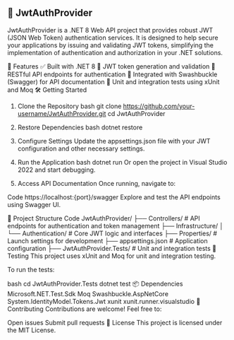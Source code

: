 ## 🔐 JwtAuthProvider
JwtAuthProvider is a .NET 8 Web API project that provides robust JWT (JSON Web Token) authentication services. It is designed to help secure your applications by issuing and validating JWT tokens, simplifying the implementation of authentication and authorization in your .NET solutions.

🚀 Features
✅ Built with .NET 8
🔐 JWT token generation and validation
📡 RESTful API endpoints for authentication
📘 Integrated with Swashbuckle (Swagger) for API documentation
🧪 Unit and integration tests using xUnit and Moq
🛠️ Getting Started
1. Clone the Repository
bash
git clone https://github.com/your-username/JwtAuthProvider.git
cd JwtAuthProvider
2. Restore Dependencies
bash
dotnet restore
3. Configure Settings
Update the appsettings.json file with your JWT configuration and other necessary settings.

4. Run the Application
bash
dotnet run
Or open the project in Visual Studio 2022 and start debugging.

5. Access API Documentation
Once running, navigate to:

Code
https://localhost:{port}/swagger
Explore and test the API endpoints using Swagger UI.

📁 Project Structure
Code
JwtAuthProvider/
├── Controllers/               # API endpoints for authentication and token management
├── Infrastructure/
│   └── Authentication/        # Core JWT logic and interfaces
├── Properties/                # Launch settings for development
├── appsettings.json           # Application configuration
├── JwtAuthProvider.Tests/     # Unit and integration tests
🧪 Testing
This project uses xUnit and Moq for unit and integration testing.

To run the tests:

bash
cd JwtAuthProvider.Tests
dotnet test
📦 Dependencies
Microsoft.NET.Test.Sdk
Moq
Swashbuckle.AspNetCore
System.IdentityModel.Tokens.Jwt
xunit
xunit.runner.visualstudio
🤝 Contributing
Contributions are welcome! Feel free to:

Open issues
Submit pull requests
📄 License
This project is licensed under the MIT License.
